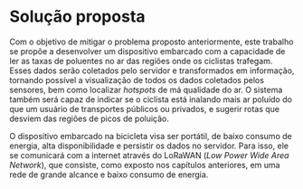 # Solução proposta

Com o objetivo de mitigar o problema proposto anteriormente, este trabalho se propõe a desenvolver um dispositivo embarcado com a capacidade de ler as taxas de poluentes no ar das regiões onde os ciclistas trafegam. Esses dados serão coletados pelo servidor e transformados em informação, tornando possível a visualização de todos os dados coletados pelos sensores, bem como localizar _hotspots_ de má qualidade do ar. O  sistema também será capaz de indicar se o ciclista está inalando mais ar poluído do que um usuário de transportes públicos ou privados, e sugerir rotas que desviem das regiões de picos de poluição.

O dispositivo embarcado na bicicleta visa ser portátil, de baixo consumo de energia, alta disponibilidade e persistir os dados no servidor. Para isso, ele se comunicará com a internet através do LoRaWAN (_Low Power Wide Area Network_), que consiste, como exposto nos capítulos anteriores, em uma rede de grande alcance e baixo consumo de energia.